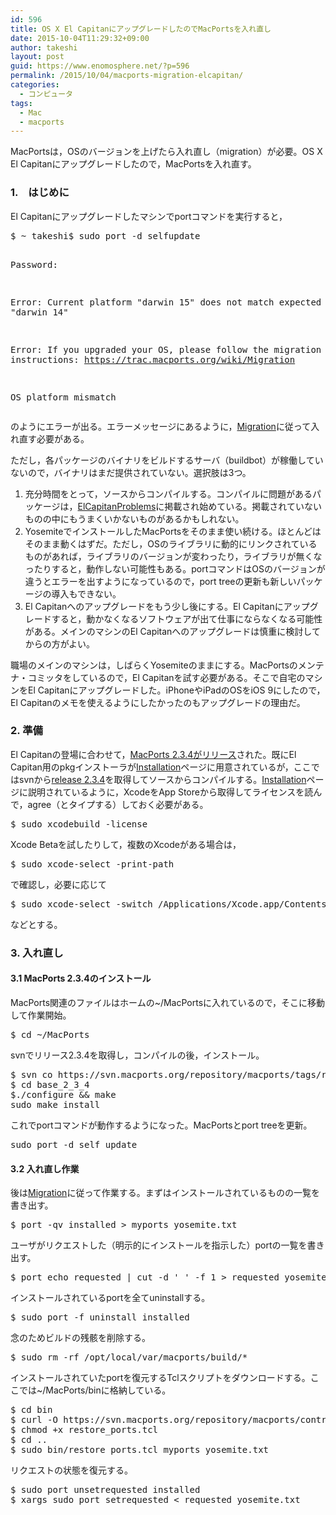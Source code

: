 ```yaml
---
id: 596
title: OS X El CapitanにアップグレードしたのでMacPortsを入れ直し
date: 2015-10-04T11:29:32+09:00
author: takeshi
layout: post
guid: https://www.enomosphere.net/?p=596
permalink: /2015/10/04/macports-migration-elcapitan/
categories:
  - コンピュータ
tags:
  - Mac
  - macports
---
```

MacPortsは，OSのバージョンを上げたら入れ直し（migration）が必要。OS X El Capitanにアップグレードしたので，MacPortsを入れ直す。<!--more-->
<h3>1.　はじめに</h3>
El Capitanにアップグレードしたマシンでportコマンドを実行すると，
<pre>$ ~ takeshi$ sudo port -d selfupdate

Password:

Error: Current platform "darwin 15" does not match expected platform "darwin 14"

Error: If you upgraded your OS, please follow the migration instructions: https://trac.macports.org/wiki/Migration

OS platform mismatch
</pre>
のようにエラーが出る。エラーメッセージにあるように，<a href="https://trac.macports.org/wiki/Migration">Migration</a>に従って入れ直す必要がある。

ただし，各パッケージのバイナリをビルドするサーバ（buildbot）が稼働していないので，バイナリはまだ提供されていない。選択肢は3つ。
<ol>
	<li>充分時間をとって，ソースからコンパイルする。コンパイルに問題があるパッケージは，<a href="https://trac.macports.org/wiki/ElCapitanProblems">ElCapitanProblems</a>に掲載され始めている。掲載されていないものの中にもうまくいかないものがあるかもしれない。</li>
	<li>YosemiteでインストールしたMacPortsをそのまま使い続ける。ほとんどはそのまま動くはずだ。ただし，OSのライブラリに動的にリンクされているものがあれば，ライブラリのバージョンが変わったり，ライブラリが無くなったりすると，動作しない可能性もある。portコマンドはOSのバージョンが違うとエラーを出すようになっているので，port treeの更新も新しいパッケージの導入もできない。</li>
	<li>El Capitanへのアップグレードをもう少し後にする。El Capitanにアップグレードすると，動かなくなるソフトウェアが出て仕事にならなくなる可能性がある。メインのマシンのEl Capitanへのアップグレードは慎重に検討してからの方がよい。</li>
</ol>
職場のメインのマシンは，しばらくYosemiteのままにする。MacPortsのメンテナ・コミッタをしているので，El Capitanを試す必要がある。そこで自宅のマシンをEl Capitanにアップグレードした。iPhoneやiPadのOSをiOS 9にしたので，El Capitanのメモを使えるようにしたかったのもアップグレードの理由だ。
<h3>2. 準備</h3>
El Capitanの登場に合わせて，<a href="https://twitter.com/macports/status/649688548480806912">MacPorts 2.3.4がリリース</a>された。既にEl Capitan用のpkgインストーラが<a href="https://www.macports.org/install.php">Installation</a>ページに用意されているが，ここではsvnから<a href="https://svn.macports.org/repository/macports/tags/release_2_3_4/base/">release 2.3.4</a>を取得してソースからコンパイルする。<a href="https://www.macports.org/install.php">Installation</a>ページに説明されているように，XcodeをApp Storeから取得してライセンスを読んで，agree（とタイプする）しておく必要がある。
<pre>$ sudo xcodebuild -license</pre>
Xcode Betaを試したりして，複数のXcodeがある場合は，
<pre>$ sudo xcode-select -print-path</pre>
で確認し，必要に応じて
<pre>$ sudo xcode-select -switch /Applications/Xcode.app/Contents/Developer</pre>
などとする。
<h3>3. 入れ直し</h3>
<h4>3.1 MacPorts 2.3.4のインストール</h4>
MacPorts関連のファイルはホームの~/MacPortsに入れているので，そこに移動して作業開始。
<pre>$ cd ~/MacPorts</pre>
svnでリリース2.3.4を取得し，コンパイルの後，インストール。
<pre>$ svn co https://svn.macports.org/repository/macports/tags/release_2_3_4/base/ base_2_3_4
$ cd base_2_3_4
$./configure &amp;&amp; make
sudo make install
</pre>
これでportコマンドが動作するようになった。MacPortsとport treeを更新。
<pre>sudo port -d self update</pre>
<h4>3.2 入れ直し作業</h4>
後は<a href="https://trac.macports.org/wiki/Migration">Migration</a>に従って作業する。まずはインストールされているものの一覧を書き出す。
<pre class="wiki">$ port -qv installed &gt; myports_yosemite.txt</pre>
ユーザがリクエストした（明示的にインストールを指示した）portの一覧を書き出す。
<pre class="wiki">$ port echo requested | cut -d ' ' -f 1 &gt; requested_yosemite.txt</pre>
インストールされているportを全てuninstallする。
<pre class="wiki">$ sudo port -f uninstall installed</pre>
念のためビルドの残骸を削除する。
<pre class="wiki">$ sudo rm -rf /opt/local/var/macports/build/*</pre>
インストールされていたportを復元するTclスクリプトをダウンロードする。ここでは~/MacPorts/binに格納している。
<pre class="wiki">$ cd bin
$ curl -O https://svn.macports.org/repository/macports/contrib/restore_ports/restore_ports.tcl
$ chmod +x restore_ports.tcl
$ cd ..
$ sudo bin/restore_ports.tcl myports_yosemite.txt</pre>
リクエストの状態を復元する。
<pre class="wiki">$ sudo port unsetrequested installed
$ xargs sudo port setrequested &lt; requested_yosemite.txt</pre>
&nbsp;